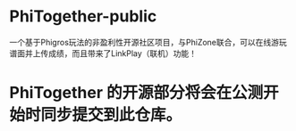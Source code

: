 # PhiTogether-public
一个基于Phigros玩法的非盈利性开源社区项目，与PhiZone联合，可以在线游玩谱面并上传成绩，而且带来了LinkPlay（联机）功能！

# PhiTogether 的开源部分将会在公测开始时同步提交到此仓库。
